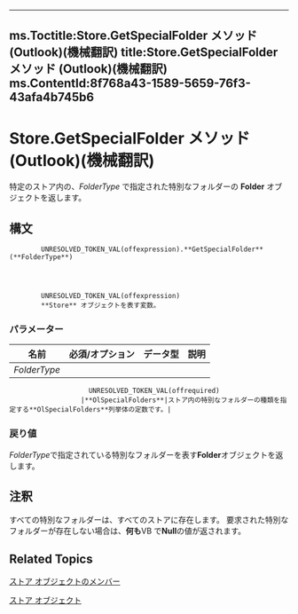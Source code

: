 

---
ms.Toctitle:Store.GetSpecialFolder メソッド (Outlook)(機械翻訳)
title:Store.GetSpecialFolder メソッド (Outlook)(機械翻訳)
ms.ContentId:8f768a43-1589-5659-76f3-43afa4b745b6
---
# Store.GetSpecialFolder メソッド (Outlook)(機械翻訳)




特定のストア内の、*FolderType* で指定された特別なフォルダーの **Folder** オブジェクトを返します。

## 構文

            UNRESOLVED_TOKEN_VAL(offexpression).**GetSpecialFolder**(**FolderType**)




            UNRESOLVED_TOKEN_VAL(offexpression)
            **Store** オブジェクトを表す変数。

### パラメーター

|**名前**|**必須/オプション**|**データ型**|**説明**|
|---|---|---|---|
|*FolderType*|
                        UNRESOLVED_TOKEN_VAL(offrequired)
                      |**OlSpecialFolders**|ストア内の特別なフォルダーの種類を指定する**OlSpecialFolders**列挙体の定数です。|



### 戻り値
*FolderType*で指定されている特別なフォルダーを表す**Folder**オブジェクトを返します。





## 注釈
すべての特別なフォルダーは、すべてのストアに存在します。 要求された特別なフォルダーが存在しない場合は、**何も**VB で**Null**の値が返されます。



## Related Topics

[ストア オブジェクトのメンバー](84c1d423-e507-0b3b-6570-33829b94be04.md)

[ストア オブジェクト](1eb22fe9-8849-7476-5388-2515b48591b9.md)




